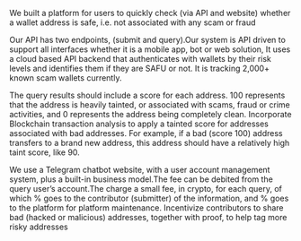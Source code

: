 We built a platform for users to quickly check (via API and website) whether a wallet address is safe, i.e. not associated with any scam or fraud 

Our API has two endpoints, (submit and query).Our system is API driven to support all interfaces whether it is a mobile app, bot or web solution, It uses a cloud based API backend that authenticates with wallets by their risk levels and identifies them if they are SAFU or not. It is tracking 2,000+ known scam wallets currently.

The query results should include a score for each address. 100 represents that the address is heavily tainted, or associated with scams, fraud or crime activities, and 0 represents the address being completely clean. Incorporate Blockchain transaction analysis to apply a tainted score for addresses associated with bad addresses.  For example, if a bad (score 100) address transfers to a brand new address, this address should have a relatively high taint score, like 90.

We use a Telegram chatbot website, with a user account management system, plus a built-in business model.The fee can be debited from the query user’s account.The charge a small fee, in crypto, for each query, of which % goes to the contributor (submitter) of the information, and % goes to the platform for platform maintenance. Incentivize contributors to share bad (hacked or malicious) addresses, together with proof, to help tag more risky addresses 


